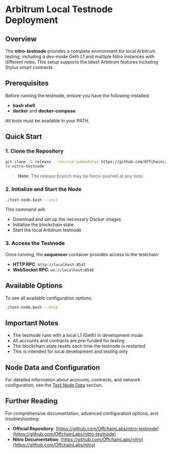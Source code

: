 # Arbitrum Local Testnode Deployment

## Overview

The **nitro-testnode** provides a complete environment for local Arbitrum testing, including a dev-mode Geth L1 and multiple Nitro instances with different roles. This setup supports the latest Arbitrum features including Stylus smart contracts.

## Prerequisites

Before running the testnode, ensure you have the following installed:

- **bash shell**
- **docker** and **docker-compose**

All tools must be available in your PATH.

## Quick Start

### 1. Clone the Repository

```bash
git clone -b release --recurse-submodules https://github.com/OffchainLabs/nitro-testnode.git
cd nitro-testnode
```

> **Note**: The release branch may be force-pushed at any time.

### 2. Initialize and Start the Node

```bash
./test-node.bash --init
```

This command will:

- Download and set up the necessary Docker images
- Initialize the blockchain state
- Start the local Arbitrum testnode

### 3. Access the Testnode

Once running, the **sequencer** container provides access to the testchain:

- **HTTP RPC**: `http://localhost:8547`
- **WebSocket RPC**: `ws://localhost:8548`

## Available Options

To see all available configuration options:

```bash
./test-node.bash --help
```

## Important Notes

- The testnode runs with a local L1 (Geth) in development mode
- All accounts and contracts are pre-funded for testing
- The blockchain state resets each time the testnode is restarted
- This is intended for local development and testing only

## Node Data and Configuration

For detailed information about accounts, contracts, and network configuration, see the [Test Node Data](test-node-data.md) section.

## Further Reading

For comprehensive documentation, advanced configuration options, and troubleshooting:

- **Official Repository**: [https://github.com/OffchainLabs/nitro-testnode](https://github.com/OffchainLabs/nitro-testnode)
- **Nitro Documentation**: [https://github.com/OffchainLabs/nitro](https://github.com/OffchainLabs/nitro)
